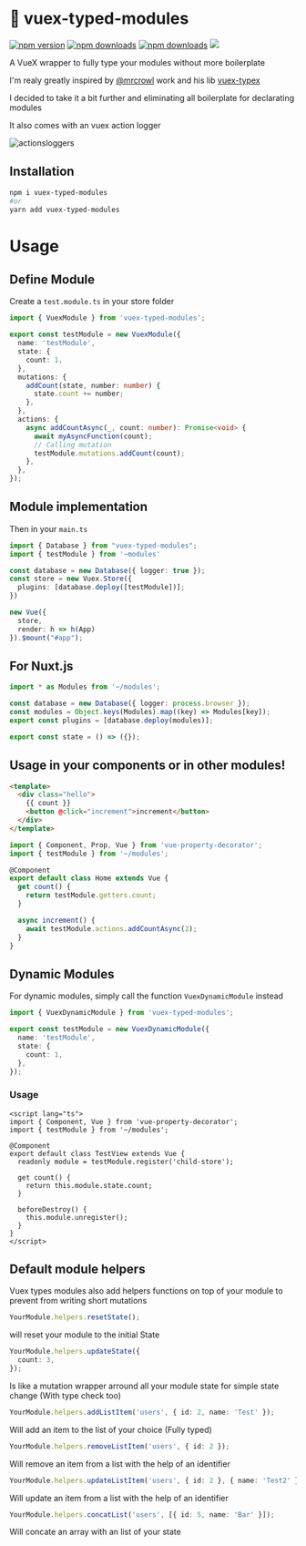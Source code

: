 # 🧰 vuex-typed-modules

[![npm version][npm-version-src]][npm-version-href]
[![npm downloads][npm-downloads-src]][npm-downloads-href]
[![npm downloads][npm-total-downloads-src]][npm-downloads-href]
<img src='https://img.shields.io/npm/l/vuex-typed-modules.svg'>

[npm-version-src]: https://img.shields.io/npm/v/vuex-typed-modules.svg
[npm-version-href]: https://www.npmjs.com/package/vuex-typed-modules
[npm-downloads-src]: https://img.shields.io/npm/dm/vuex-typed-modules.svg
[npm-total-downloads-src]: https://img.shields.io/npm/dt/vuex-typed-modules.svg
[npm-downloads-href]: https://www.npmjs.com/package/vuex-typed-modules

A VueX wrapper to fully type your modules without more boilerplate

I'm realy greatly inspired by [@mrcrowl](https://github.com/mrcrowl) work and his lib [vuex-typex](https://github.com/mrcrowl/vuex-typex)

I decided to take it a bit further and eliminating all boilerplate for declarating modules

It also comes with an vuex action logger

![actionsloggers](https://github.com/victorgarciaesgi/vuex-typed-modules/blob/master/captures/actionlogger.png?raw=true)

## Installation

```bash
npm i vuex-typed-modules
#or
yarn add vuex-typed-modules
```

# Usage

## Define Module

Create a `test.module.ts` in your store folder

```typescript
import { VuexModule } from 'vuex-typed-modules';

export const testModule = new VuexModule({
  name: 'testModule',
  state: {
    count: 1,
  },
  mutations: {
    addCount(state, number: number) {
      state.count += number;
    },
  },
  actions: {
    async addCountAsync(_, count: number): Promise<void> {
      await myAsyncFunction(count);
      // Calling mutation
      testModule.mutations.addCount(count);
    },
  },
});
```

## Module implementation

Then in your `main.ts`

```typescript
import { Database } from "vuex-typed-modules";
import { testModule } from '~modules'

const database = new Database({ logger: true });
const store = new Vuex.Store({
  plugins: [database.deploy([testModule])];
})

new Vue({
  store,
  render: h => h(App)
}).$mount("#app");
```

## For Nuxt.js

```typescript
import * as Modules from '~/modules';

const database = new Database({ logger: process.browser });
const modules = Object.keys(Modules).map((key) => Modules[key]);
export const plugins = [database.deploy(modules)];

export const state = () => ({});
```

## Usage in your components or in other modules!

```html
<template>
  <div class="hello">
    {{ count }}
    <button @click="increment">increment</button>
  </div>
</template>
```

```typescript
import { Component, Prop, Vue } from 'vue-property-decorator';
import { testModule } from '~/modules';

@Component
export default class Home extends Vue {
  get count() {
    return testModule.getters.count;
  }

  async increment() {
    await testModule.actions.addCountAsync(2);
  }
}
```

## Dynamic Modules

For dynamic modules, simply call the function `VuexDynamicModule` instead

```typescript
import { VuexDynamicModule } from 'vuex-typed-modules';

export const testModule = new VuexDynamicModule({
  name: 'testModule',
  state: {
    count: 1,
  },
});
```

### Usage

```vue
<script lang="ts">
import { Component, Vue } from 'vue-property-decorator';
import { testModule } from '~/modules';

@Component
export default class TestView extends Vue {
  readonly module = testModule.register('child-store');

  get count() {
    return this.module.state.count;
  }

  beforeDestroy() {
    this.module.unregister();
  }
}
</script>
```

## Default module helpers

Vuex types modules also add helpers functions on top of your module to prevent from writing short mutations

```typescript
YourModule.helpers.resetState();
```

will reset your module to the initial State

```typescript
YourModule.helpers.updateState({
  count: 3,
});
```

Is like a mutation wrapper arround all your module state for simple state change (With type check too)

```typescript
YourModule.helpers.addListItem('users', { id: 2, name: 'Test' });
```

Will add an item to the list of your choice (Fully typed)

```typescript
YourModule.helpers.removeListItem('users', { id: 2 });
```

Will remove an item from a list with the help of an identifier

```typescript
YourModule.helpers.updateListItem('users', { id: 2 }, { name: 'Test2' });
```

Will update an item from a list with the help of an identifier

```typescript
YourModule.helpers.concatList('users', [{ id: 5, name: 'Bar' }]);
```

Will concate an array with an list of your state
